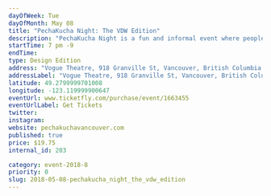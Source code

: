```yaml
---
dayOfWeek: Tue
dayOfMonth: May 08
title: "PechaKucha Night: The VDW Edition"
description: "PechaKucha Night is a fun and informal event where people can meet, inspire and get inspired, based on a format that is fast-paced and fun. Join us for PechaKucha Night Vol. 45 as part of the Vancouver Design Week. PechaKucha is for content and not profit. It is supported by a network of volunteers and is 100% funded through ticket sales."
startTime: 7 pm -9
endTime: 
type: Design Edition
address: "Vogue Theatre, 918 Granville St, Vancouver, British Columbia V6B 1E3, Canada, Vancouver, BC, Canada"
addressLabel: "Vogue Theatre, 918 Granville St, Vancouver, British Columbia V6B 1E3, Canada"
latitude: 49.2799999701008
longitude: -123.119999900647
eventUrl: www.ticketfly.com/purchase/event/1663455
eventUrlLabel: Get Tickets
twitter: 
instagram: 
website: pechakuchavancouver.com
published: true
price: $19.75
internal_id: 203

category: event-2018-8
priority: 0
slug: 2018-05-08-pechakucha_night_the_vdw_edition
---
```

